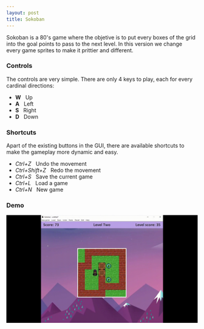 ```yaml
---
layout: post
title: Sokoban
---
```


Sokoban is a 80's game where the objetive is to put every boxes of the grid into the goal points to pass to the next level. In this version we change every game sprites to make it prittier and different.

### Controls

The controls are very simple. There are only 4 keys to play, each for every cardinal directions:

* **W**&nbsp;&nbsp;&nbsp;Up
* **A**&nbsp;&nbsp;&nbsp;Left
* **S**&nbsp;&nbsp;&nbsp;Right 
* **D**&nbsp;&nbsp;&nbsp;Down 

### Shortcuts

Apart of the existing buttons in the GUI, there are available shortcuts to make the gameplay more dynamic and easy.

* *Ctrl+Z*&nbsp;&nbsp;&nbsp;Undo the movement
* *Ctrl+Shift+Z*&nbsp;&nbsp;&nbsp;Redo the movement
* *Ctrl+S*&nbsp;&nbsp;&nbsp;Save the current game
* *Ctrl+L*&nbsp;&nbsp;&nbsp;Load a game
* *Ctrl+N*&nbsp;&nbsp;&nbsp;New game

### Demo

<img src="../img/sokoban/sokoban.gif"
     alt="Default level"
     style="float: left; margin-right: 10px;" />
<br><br><br><br><br><br><br><br><br><br><br><br>


